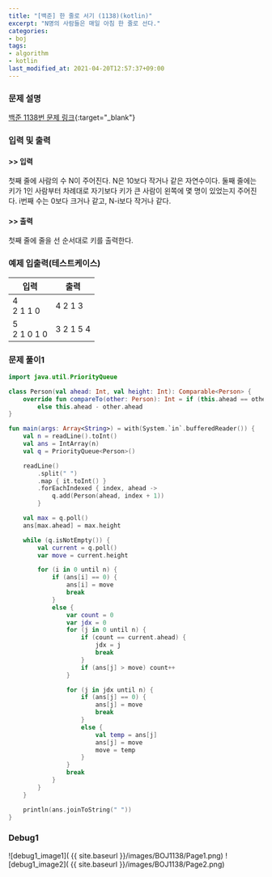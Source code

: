 ```yaml
---
title: "[백준] 한 줄로 서기 (1138)(kotlin)"
excerpt: "N명의 사람들은 매일 아침 한 줄로 선다."
categories:
- boj
tags:
- algorithm
- kotlin
last_modified_at: 2021-04-20T12:57:37+09:00
---
```



### 문제 설명
[백준 1138번 문제 링크](https://www.acmicpc.net/problem/1138#description){:target="_blank"}




### 입력 및 출력
#### >> 입력
첫째 줄에 사람의 수 N이 주어진다. N은 10보다 작거나 같은 자연수이다. 둘째 줄에는 키가 1인 사람부터 차례대로 자기보다 키가 큰 사람이 왼쪽에 몇 명이 있었는지 주어진다. i번째 수는 0보다 크거나 같고, N\-i보다 작거나 같다.



#### >> 출력
첫째 줄에 줄을 선 순서대로 키를 출력한다.





### 예제 입출력(테스트케이스)


|입력|출력|
|-----|------|
|4<br>2 1 1 0|4 2 1 3|
|5<br>2 1 0 1 0|3 2 1 5 4|




### 문제 풀이1
```kotlin
import java.util.PriorityQueue

class Person(val ahead: Int, val height: Int): Comparable<Person> {
    override fun compareTo(other: Person): Int = if (this.ahead == other.ahead) other.height - this.height
        else this.ahead - other.ahead
}

fun main(args: Array<String>) = with(System.`in`.bufferedReader()) {
    val n = readLine().toInt()
    val ans = IntArray(n)
    val q = PriorityQueue<Person>()

    readLine()
        .split(" ")
        .map { it.toInt() }
        .forEachIndexed { index, ahead ->
            q.add(Person(ahead, index + 1))
        }

    val max = q.poll()
    ans[max.ahead] = max.height

    while (q.isNotEmpty()) {
        val current = q.poll()
        var move = current.height

        for (i in 0 until n) {
            if (ans[i] == 0) {
                ans[i] = move
                break
            }
            else {
                var count = 0
                var jdx = 0
                for (j in 0 until n) {
                    if (count == current.ahead) {
                        jdx = j
                        break
                    }
                    if (ans[j] > move) count++
                }

                for (j in jdx until n) {
                    if (ans[j] == 0) {
                        ans[j] = move
                        break
                    }
                    else {
                        val temp = ans[j]
                        ans[j] = move
                        move = temp
                    }
                }
                break
            }
        }
    }

    println(ans.joinToString(" "))
}
```





### Debug1

![debug1_image1]( {{ site.baseurl }}/images/BOJ1138/Page1.png)
![debug1_image2]( {{ site.baseurl }}/images/BOJ1138/Page2.png)